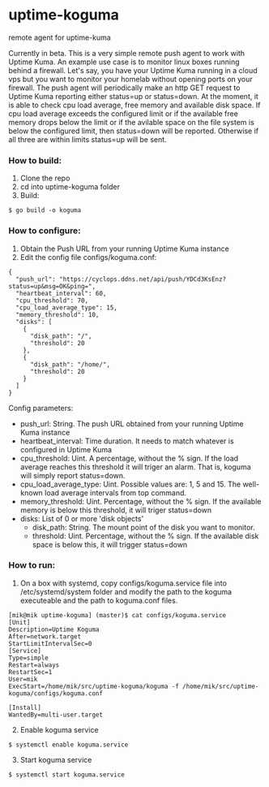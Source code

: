 # uptime-koguma
remote agent for uptime-kuma

Currently in beta. This is a very simple remote push agent to work with Uptime Kuma. An example use case is to monitor linux boxes running behind a firewall. Let's say, you have your Uptime Kuma running in a cloud vps but you want to monitor your homelab without opening ports on your firewall. The push agent will periodically make an http GET request to Uptime Kuma reporting either status=up or status=down. At the moment, it is able to check cpu load average, free memory and available disk space. If cpu load average exceeds the configured limit or if the available free memory drops below the limit or if the avilable space on the file system is below the configured limit, then status=down will be reported. Otherwise if all three are within limits status=up will be sent.
### How to build:
1) Clone the repo
2) cd into uptime-koguma folder
3) Build:
```
$ go build -o koguma
```
### How to configure:
1) Obtain the Push URL from your running Uptime Kuma instance
2) Edit the config file configs/koguma.conf:
```
{
  "push_url": "https://cyclops.ddns.net/api/push/YDCd3KsEnz?status=up&msg=OK&ping=",
  "heartbeat_interval": 60,
  "cpu_threshold": 70,
  "cpu_load_average_type": 15,
  "memory_threshold": 10,
  "disks": [
    {
      "disk_path": "/",
      "threshold": 20
    },
    {
      "disk_path": "/home/",
      "threshold": 20
    }
  ]
}
```
Config parameters:
- push_url: String. The push URL obtained from your running Uptime Kuma instance
- heartbeat_interval: Time duration. It needs to match whatever is configured in Uptime Kuma
- cpu_threshold: Uint. A percentage, without the % sign. If the load average reaches this threshold it will triger an alarm. That is, koguma will simply report status=down.
- cpu_load_average_type: Uint. Possible values are: 1, 5 and 15. The well-known load average intervals from top command.
- memory_threshold: Uint. Percentage, without the % sign. If the available memory is below this threshold, it will triger status=down
- disks: List of 0 or more 'disk objects'
  - disk_path: String. The mount point of the disk you want to monitor.
  - threshold: Uint. Percentage, without the % sign. If the available disk space is below this, it will trigger status=down
  
### How to run:
1) On a box with systemd, copy configs/koguma.service file into /etc/systemd/system folder and modify the path to the koguma executeable and the path to koguma.conf files.
```
[mik@mik uptime-koguma] (master)$ cat configs/koguma.service
[Unit]
Description=Uptime Koguma
After=network.target
StartLimitIntervalSec=0
[Service]
Type=simple
Restart=always
RestartSec=1
User=mik
ExecStart=/home/mik/src/uptime-koguma/koguma -f /home/mik/src/uptime-koguma/configs/koguma.conf

[Install]
WantedBy=multi-user.target
```
2) Enable koguma service
```
$ systemctl enable koguma.service
```
3) Start koguma service
```
$ systemctl start koguma.service
```


